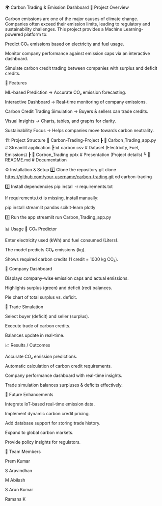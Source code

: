 🌍 Carbon Trading & Emission Dashboard
📌 Project Overview

Carbon emissions are one of the major causes of climate change. Companies often exceed their emission limits, leading to regulatory and sustainability challenges.
This project provides a Machine Learning-powered platform to:

Predict CO₂ emissions based on electricity and fuel usage.

Monitor company performance against emission caps via an interactive dashboard.

Simulate carbon credit trading between companies with surplus and deficit credits.

🚀 Features

ML-based Prediction → Accurate CO₂ emission forecasting.

Interactive Dashboard → Real-time monitoring of company emissions.

Carbon Credit Trading Simulation → Buyers & sellers can trade credits.

Visual Insights → Charts, tables, and graphs for clarity.

Sustainability Focus → Helps companies move towards carbon neutrality.

🏗️ Project Structure
📂 Carbon-Trading-Project
 ┣ 📄 Carbon_Trading_app.py   # Streamlit application
 ┣ 📊 carbon.csv              # Dataset (Electricity, Fuel, Emissions)
 ┣ 📑 Corbon_Trading.pptx     # Presentation (Project details)
 ┗ 📄 README.md               # Documentation

⚙️ Installation & Setup
1️⃣ Clone the repository
git clone https://github.com/your-username/carbon-trading.git
cd carbon-trading

2️⃣ Install dependencies
pip install -r requirements.txt


If requirements.txt is missing, install manually:

pip install streamlit pandas scikit-learn plotly

3️⃣ Run the app
streamlit run Carbon_Trading_app.py

📊 Usage
🔹 CO₂ Predictor

Enter electricity used (kWh) and fuel consumed (Liters).

The model predicts CO₂ emissions (kg).

Shows required carbon credits (1 credit = 1000 kg CO₂).

🔹 Company Dashboard

Displays company-wise emission caps and actual emissions.

Highlights surplus (green) and deficit (red) balances.

Pie chart of total surplus vs. deficit.

🔹 Trade Simulation

Select buyer (deficit) and seller (surplus).

Execute trade of carbon credits.

Balances update in real-time.

📈 Results / Outcomes

Accurate CO₂ emission predictions.

Automatic calculation of carbon credit requirements.

Company performance dashboard with real-time insights.

Trade simulation balances surpluses & deficits effectively.

🔮 Future Enhancements

Integrate IoT-based real-time emission data.

Implement dynamic carbon credit pricing.

Add database support for storing trade history.

Expand to global carbon markets.

Provide policy insights for regulators.

👥 Team Members

Prem Kumar

S Aravindhan

M Abilash

S Arun Kumar

Ramana K
